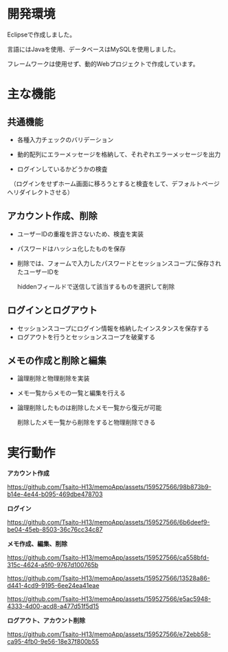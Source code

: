 # 開発環境
Eclipseで作成しました。

言語にはJavaを使用、データベースはMySQLを使用しました。

フレームワークは使用せず、動的Webプロジェクトで作成しています。

# 主な機能
## 共通機能
 - 各種入力チェックのバリデーション
 
 - 動的配列にエラーメッセージを格納して、それぞれエラーメッセージを出力

 - ログインしているかどうかの検査

　（ログインをせずホーム画面に移ろうとすると検査をして、デフォルトページへリダイレクトさせる）

## アカウント作成、削除
 - ユーザーIDの重複を許さないため、検査を実装
 
 - パスワードはハッシュ化したものを保存
 
 - 削除では、フォームで入力したパスワードとセッションスコープに保存されたユーザーIDを

   hiddenフィールドで送信して該当するものを選択して削除
 
## ログインとログアウト
 - セッションスコープにログイン情報を格納したインスタンスを保存する
 - ログアウトを行うとセッションスコープを破棄する

## メモの作成と削除と編集
 - 論理削除と物理削除を実装
 - メモ一覧からメモの一覧と編集を行える
 - 論理削除したものは削除したメモ一覧から復元が可能

   削除したメモ一覧から削除をすると物理削除できる

# 実行動作
 **アカウント作成**
 
https://github.com/Tsaito-H13/memoApp/assets/159527566/98b873b9-b14e-4e44-b095-469dbe478703

 **ログイン**

https://github.com/Tsaito-H13/memoApp/assets/159527566/6b6deef9-be04-45eb-8503-36c76cc34c87

 **メモ作成、編集、削除**

https://github.com/Tsaito-H13/memoApp/assets/159527566/ca558bfd-315c-4624-a5f0-9767d100765b

https://github.com/Tsaito-H13/memoApp/assets/159527566/13528a86-d441-4cd9-9195-6ee24ea41eae

https://github.com/Tsaito-H13/memoApp/assets/159527566/e5ac5948-4333-4d00-acd8-a477d51f5d15

 **ログアウト、アカウント削除**

https://github.com/Tsaito-H13/memoApp/assets/159527566/e72ebb58-ca95-4fb0-9e56-18e37f800b55
